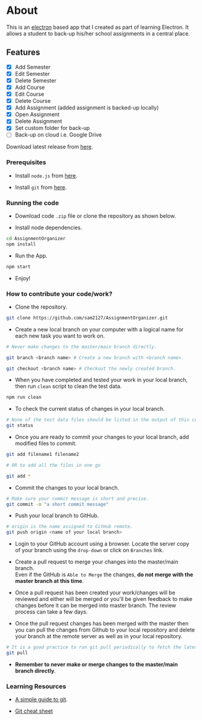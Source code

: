 # About

This is an [electron](https://www.electronjs.org/) based app that I created as part of learning Electron. It allows a student to back-up his/her school assignments in a central place.

## Features

- [x] Add Semester
- [x] Edit Semester
- [x] Delete Semester
- [x] Add Course
- [x] Edit Course
- [x] Delete Course
- [x] Add Assignment (added assignment is backed-up locally)
- [x] Open Assignment
- [x] Delete Assignment
- [x] Set custom folder for back-up
- [ ] Back-up on cloud i.e. Google Drive

Download latest release from [here](https://github.com/sam2127/AssignmentOrganizer.git).

### Prerequisites

- Install `node.js` from [here](https://nodejs.org/en/).

- Install `git` from [here](https://git-scm.com/downloads).

### Running the code

- Download code `.zip` file or clone the repository as shown below.

- Install node dependencies.

```sh
cd AssignmentOrganizer
npm install
```

- Run the App.

```sh
npm start
```

- Enjoy!

### How to contribute your code/work? 


- Clone the repository. 
```sh
git clone https://github.com/sam2127/AssignmentOrganizer.git
```

- Create a new local branch on your computer with a logical name for each new task you want to work on.

```sh
# Never make changes to the master/main branch directly.

git branch <branch name> # Create a new branch with <branch name>.

git checkout <branch name> # Checkout the newly created branch.
```


- When you have completed and tested your work in your local branch, then run `clean` script to clean the test data.

```sh
npm run clean
```


- To check the current status of changes in your local branch.
```sh
# None of the test data files should be listed in the output of this command. 
git status 
```


- Once you are ready to commit your changes to your local branch, add modified files to commit.
```sh
git add filename1 filename2 

# OR to add all the files in one go

git add *
```


- Commit the changes to your local branch. 

```sh
# Make sure your commit message is short and precise.
git commit -m "a short commit message"
```


- Push your local branch to GitHub.
```sh
# origin is the name assigned to GitHub remote.
git push origin <name of your local branch> 
```


- Login to your GitHub account using a browser. Locate the server copy of your branch using the `drop-down` or click on `Branches` link. 


- Create a pull request to merge your changes into the master/main branch. <br>
  Even if the GitHub is `Able to Merge` the changes, <b>do not merge with the master branch at this time</b>. 


- Once a pull request has been created your work/changes will be reviewed and either will be merged or you'll be given feedback to make changes before it can be merged into master branch. The review process can take a few days. 


- Once the pull request changes has been merged with the master then you can pull the changes from Github to your local repository and delete your branch at the remote server as well as in your local repository.
```sh
# It is a good practice to run git pull periodically to fetch the latest changes. 
git pull  
```


- <b> Remember to never make or merge changes to the master/main branch directly</b>. 


### Learning Resources 

- [A simple guide to git](https://rogerdudler.github.io/git-guide/).


- [Git cheat sheet](https://www.atlassian.com/git/tutorials/atlassian-git-cheatsheet)
